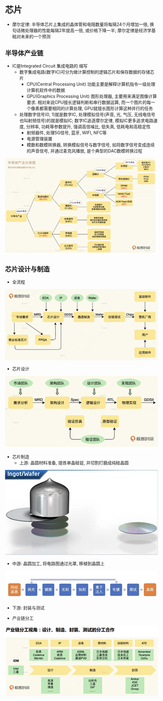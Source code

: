 # 芯片

* 摩尔定律: 半导体芯片上集成的晶体管和电阻数量将每隔24个月增加一倍, 换句话微处理器的性能每隔2年提高一倍, 或价格下降一半; 摩尔定律是经济学基础对未来的一个预测



## 半导体产业链

* IC是Integrated Circuit 集成电路的 缩写
  * 数字集成电路(数字IC)可分为做计算控制的逻辑芯片和保存数据的存储芯片
    * CPU(Central Processing Unit) 功能主要是解释计算机指令一级处理计算机软件中的数据
    * GPU(Graphics Processing Unit) 图形处理器, 主要用来满足图像计算要求. 相对来说CPU擅长逻辑判断和串行数据运算, 而一个图片的每一个像素都需要相同的计算处理, GPU就擅长图形计算这种并行的任务
  * 处理数字信号(0, 1)就是数字IC, 处理模拟信号(声音, 光, 气压, 无线电信号也叫射频信号)的就是模拟IC; 数字IC追逐摩尔定律, 模拟IC更多追求电路速度, 分辨率, 功耗等参数提升, 强调高信噪比, 低失真, 低耗电和高稳定性
    * 射频器件, 处理5G信号, 蓝牙, WIFI, NFC等
    * 电源管理装置
    * 模数和数模转换器, 转换模拟信号与数字信号, 如将数字信号变成连续的声音信号, 并通过麦克风播放, 是个典型的DAC数模转换过程

![1742038555070](image/1102-芯片/1742038555070.png)


## 芯片设计与制造

* 全流程

![1742038570099](image/1102-芯片/1742038570099.png)

* 芯片设计

![1742038583755](image/1102-芯片/1742038583755.png)


* 芯片制造
  * 上游: 晶圆材料准备, 提炼单晶硅锭, 并切割打磨成纯硅晶圆

![1742038609623](image/1102-芯片/1742038609623.png)


- 中游: 晶圆加工, 将电路图通过光罩, 移植到晶圆上

![1742038634775](image/1102-芯片/1742038634775.png)


* 下游: 封装与测试


* 产业链分工

![1742038663866](image/1102-芯片/1742038663866.png)
